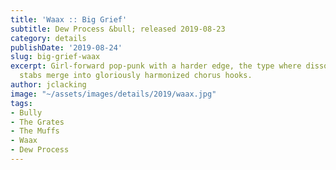 ```yaml
---
title: 'Waax :: Big Grief'
subtitle: Dew Process &bull; released 2019-08-23
category: details
publishDate: '2019-08-24'
slug: big-grief-waax
excerpt: Girl-forward pop-punk with a harder edge, the type where dissonant guitar
  stabs merge into gloriously harmonized chorus hooks.
author: jclacking
image: "~/assets/images/details/2019/waax.jpg"
tags:
- Bully
- The Grates
- The Muffs
- Waax
- Dew Process
---
```


